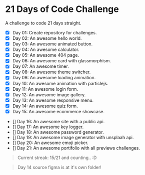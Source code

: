 # 21 Days of Code Challenge

A challenge to code 21 days straight.

- [x] Day 01: Create repository for challenges.
- [x] Day 02: An awesome hello world.
- [x] Day 03: An awesome animated button.
- [x] Day 04: An awesome calculator.
- [x] Day 05: An awesome 404 page.
- [x] Day 06: An awesome card with glassmorphism.
- [x] Day 07: An awesome timer.
- [x] Day 08: An awesome theme switcher.
- [x] Day 09: An awesome loading animation.
- [x] Day 10: An awesome animation with particlejs.
- [x] Day 11: An awesome login form.
- [x] Day 12: An awesome image gallery.
- [x] Day 13: An awesome responsive menu.
- [x] Day 14: An awesome quiz form.
- [x] Day 15: An awesome ecommerce showcase.
- [] Day 16: An awesome site with a public api.
- [] Day 17: An awesome key logger.
- [] Day 18: An awesome password generator.
- [] Day 19: An awesome image generator with unsplaah api.
- [] Day 20: An awesome emoji picker.
- [] Day 21: An awesome portifolio with all previews challenges.

> Current streak: 15/21 and counting.. :D

> Day 14 source figma is at it's own folder!

